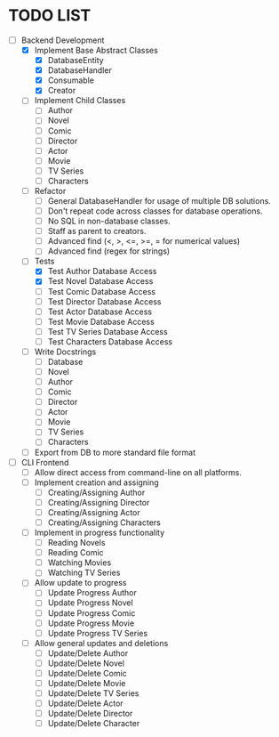 # TODO LIST

- [ ] Backend Development
    - [x] Implement Base Abstract Classes
        - [x] DatabaseEntity
        - [x] DatabaseHandler
        - [x] Consumable
        - [x] Creator
    - [ ] Implement Child Classes
        - [ ] Author
        - [ ] Novel
        - [ ] Comic
        - [ ] Director
        - [ ] Actor
        - [ ] Movie
        - [ ] TV Series
        - [ ] Characters
    - [ ] Refactor
        - [ ] General DatabaseHandler for usage of multiple DB solutions.
        - [ ] Don't repeat code across classes for database operations.
        - [ ] No SQL in non-database classes.
        - [ ] Staff as parent to creators.
        - [ ] Advanced find (<, >, <=, >=, = for numerical values)
        - [ ] Advanced find (regex for strings)
    - [ ] Tests
        - [x] Test Author Database Access
        - [x] Test Novel Database Access
        - [ ] Test Comic Database Access
        - [ ] Test Director Database Access
        - [ ] Test Actor Database Access
        - [ ] Test Movie Database Access
        - [ ] Test TV Series Database Access
        - [ ] Test Characters Database Access
    - [ ] Write Docstrings
        - [ ] Database
        - [ ] Novel
        - [ ] Author
        - [ ] Comic
        - [ ] Director
        - [ ] Actor
        - [ ] Movie
        - [ ] TV Series
        - [ ] Characters
    - [ ] Export from DB to more standard file format
- [ ] CLI Frontend
    - [ ] Allow direct access from command-line on all platforms.
    - [ ] Implement creation and assigning
        - [ ] Creating/Assigning Author
        - [ ] Creating/Assigning Director
        - [ ] Creating/Assigning Actor
        - [ ] Creating/Assigning Characters
    - [ ] Implement in progress functionality
        - [ ] Reading Novels
        - [ ] Reading Comic
        - [ ] Watching Movies
        - [ ] Watching TV Series
    - [ ] Allow update to progress
        - [ ] Update Progress Author
        - [ ] Update Progress Novel
        - [ ] Update Progress Comic
        - [ ] Update Progress Movie
        - [ ] Update Progress TV Series
    - [ ] Allow general updates and deletions
        - [ ] Update/Delete Author
        - [ ] Update/Delete Novel
        - [ ] Update/Delete Comic
        - [ ] Update/Delete Movie
        - [ ] Update/Delete TV Series
        - [ ] Update/Delete Actor
        - [ ] Update/Delete Director
        - [ ] Update/Delete Character